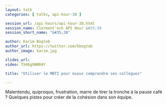 ```yaml
---
layout: talk
categories: [ talks, api-hour-38 ]

session_url: /api-hours/api-hour-38.html
session_name: Clermont'ech API Hour &#35;38
session_short_name: "&#35;38"

author: Karim Bogtob
author_url: https://twitter.com/kbogtob
author_image: karim.jpg

slides_url:
video: TX46gXWNR4Y

title: "Utiliser le MBTI pour mieux comprendre ses collègues"

---
```


Malentendu, quiproquo, frustration, marre de tirer la tronche à la pause café ? Quelques pistes pour créer de la cohésion dans son équipe.

